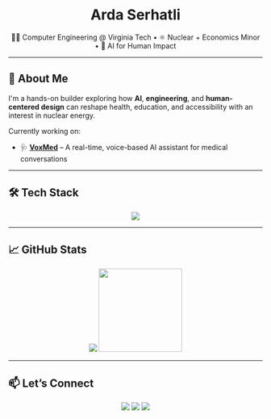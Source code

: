 <h1 align="center">Arda Serhatli</h1>
<p align="center">
  👨‍💻 Computer Engineering @ Virginia Tech • ⚛️ Nuclear + Economics Minor • 🧠 AI for Human Impact

---

## 🧠 About Me

I'm a hands-on builder exploring how **AI**, **engineering**, and **human-centered design** can reshape health, education, and accessibility with an interest in nuclear energy.  

Currently working on:
- 🩺 **[VoxMed](https://github.com/Scotchex/voxmed)** – A real-time, voice-based AI assistant for medical conversations  
 
---

## 🛠 Tech Stack

<p align="center">
  <img src="https://skillicons.dev/icons?i=python,flask,js,react,html,css,mongodb,git,arduino" />
</p>

---

## 📈 GitHub Stats

<p align="center">
  <img src="https://github-readme-stats.vercel.app/api?username=Scothcex&show_icons=true&theme=tokyonight">
  <img src="https://github-readme-stats.vercel.app/api/top-langs/?username=Scotchex&layout=compact&theme=tokyonight" height="165">
</p>

---


## 📫 Let’s Connect

<p align="center">
  <a href="https://www.linkedin.com/in/arda-serhatli/"><img src="https://img.shields.io/badge/LinkedIn-blue?style=for-the-badge&logo=linkedin"></a>
  <a href="mailto:ardas@vt.edu"><img src="https://img.shields.io/badge/email-%23EA4335.svg?style=for-the-badge&logo=gmail&logoColor=white"></a>
  <a href="https://github.com/Scotchex"><img src="https://img.shields.io/github/followers/Scotchex?label=Follow&style=for-the-badge"></a>
</p>
